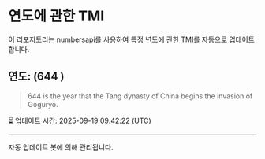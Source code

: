 
# 연도에 관한 TMI

이 리포지토리는 numbersapi를 사용하여 특정 년도에 관한 TMI를 자동으로 업데이트합니다.

## 연도: (644 )
> 644 is the year that the Tang dynasty of China begins the invasion of Goguryo.

⏳ 업데이트 시간: 2025-09-19 09:42:22 (UTC)

---
자동 업데이트 봇에 의해 관리됩니다.
